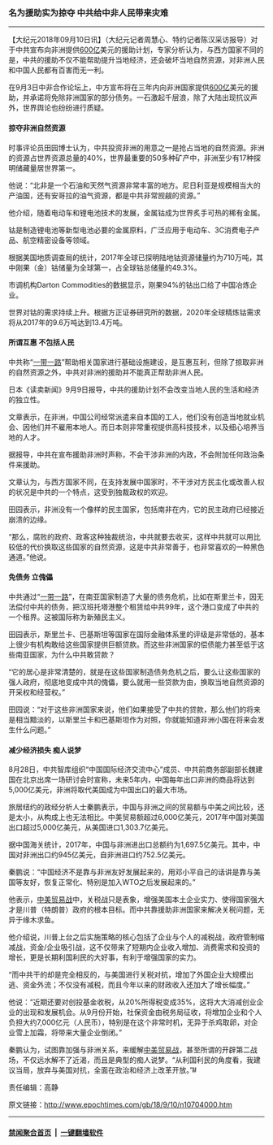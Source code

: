 ### 名为援助实为掠夺 中共给中非人民带来灾难
------------------------

<p>【大纪元2018年09月10日讯】（大纪元记者周慧心、特约记者陈汉采访报导）对于中共宣布向非洲提供<a href="http://www.epochtimes.com/gb/tag/600%E4%BA%BF.html">600亿</a>美元的援助计划，专家分析认为，与西方国家不同的是，中共的援助不仅不能帮助提升当地经济，还会破坏当地自然资源，对非洲人民和中国人民都有百害而无一利。</p>
<p>在9月3日中非合作论坛上，中方宣布将在三年内向非洲国家提供<a href="http://www.epochtimes.com/gb/tag/600%E4%BA%BF.html">600亿</a>美元的援助，并承诺将免除非洲国家的部分债务。一石激起千层浪，除了大陆出现抗议声外，世界舆论也纷纷进行质疑。</p>
<h4>掠夺非洲自然资源</h4>
<p>时事评论员田园博士认为，中共投资非洲的用意之一是抢占当地的自然资源。非洲的资源占世界资源总量的40%，世界最重要的50多种矿产中，非洲至少有17种探明储藏量居世界第一。</p>
<p>他说：“北非是一个石油和天然气资源非常丰富的地方。尼日利亚是规模相当大的产油国，还有安哥拉的油气资源，都是中共非常觊觎的资源。”</p>
<p>他介绍，随着电动车和锂电池技术的发展，金属钴成为世界炙手可热的稀有金属。</p>
<p>钴是制造锂电池等新型电池必要的金属原料，广泛应用于电动车、3C消费电子产品、航空精密设备等领域。</p>
<p>根据美国地质调查局的统计，2017年全球已探明陆地钴资源储量约为710万吨，其中刚果（金）钴储量为全球第一，占全球钴总储量的49.3%。</p>
<p>市调机构Darton Commodities的数据显示，刚果94%的钴出口给了中国冶炼企业。</p>
<p>世界对钴的需求持续上升。根据方正证券研究所的数据，2020年全球精炼钴需求将从2017年的9.6万吨达到13.4万吨。</p>
<h4>所谓互惠 不包括人民</h4>
<p>中共称“<a href="http://www.epochtimes.com/gb/tag/%E4%B8%80%E5%B8%A6%E4%B8%80%E8%B7%AF.html">一带一路</a>”帮助相关国家进行基础设施建设，是互惠互利，但除了掠取非洲的自然资源之外，中共对非洲的援助并不能真正帮助非洲人民。</p>
<p>日本《读卖新闻》9月9日报导，中共的援助计划不会改变当地人民的生活和经济的独立性。</p>
<p>文章表示，在非洲，中国公司经常派遣来自本国的工人，他们没有创造当地就业机会、因他们并不雇用本地人。而日本则非常重视提供高科技技术，以及细心培养当地的人才。</p>
<p>据报导，中共在宣布援助非洲时声称，不会干涉非洲的内政，不会附加任何政治条件来援助。</p>
<p>文章认为，与西方国家不同，在支持发展中国家时，不干涉对方民主化或改善人权的状况是中共的一个特点，这受到独裁政权的欢迎。</p>
<p>田园表示，非洲没有一个像样的民主国家，包括南非在内，它的民主政府已经接近崩溃的边缘。</p>
<p>“那么，腐败的政府、政客这种独裁统治，中共就要去收买，这样中共就可以用比较低的代价换取这些国家的自然资源，这是中共非常善于，也非常喜欢的一种黑色通道。”他说。</p>
<h4>免债务 立傀儡</h4>
<p>中共通过“<a href="http://www.epochtimes.com/gb/tag/%E4%B8%80%E5%B8%A6%E4%B8%80%E8%B7%AF.html">一带一路</a>”，在南亚国家制造了大量的债务危机，比如在斯里兰卡，因无法偿付中共的债务，把汉班托塔港整个租赁给中共99年，这个港口变成了中共的一个租界。这被国际称为新殖民主义。</p>
<p>田园表示，斯里兰卡、巴基斯坦等国家在国际金融体系里的评级是非常低的，基本上很少有机构敢给这些国家提供巨额贷款。而这些非洲国家的偿债能力甚至低于这些南亚国家，为什么中共敢贷款？</p>
<p>“它的居心是非常清楚的，就是在这些国家制造债务危机之后，要么让这些国家的强人政府，彻底地变成中共的傀儡，要么就用一些贷款为由，换取当地自然资源的开采权和经营权。”</p>
<p>田园说：“对于这些非洲国家来说，他们如果接受了中共的贷款，那么他们的将来是相当黯淡的，以斯里兰卡和巴基斯坦作为对照，你就能知道非洲小国在将来会发生什么问题。”</p>
<h4>减少经济损失 痴人说梦</h4>
<p>8月28日，中共智库组织“中国国际经济交流中心”成员、中共前商务部副部长魏建国在北京出席一场研讨会时宣称，未来5年内，中国每年出口非洲的商品将达到5,000亿美元，非洲将取代美国成为中国出口的最大市场。</p>
<p>旅居纽约的政经分析人士秦鹏表示，中国与非洲之间的贸易额与中美之间比较，还是太小，从构成上也无法相比。中美贸易额超过6,000亿美元，2017年中国对美国出口超过5,000亿美元，从美国进口1,303.7亿美元。</p>
<p>据中国海关统计，2017年，中国与非洲进出口总额约为1,697.5亿美元。其中，中国对非洲出口约945亿美元，自非洲进口约752.5亿美元。</p>
<p>秦鹏说：“中国经济不是靠与非洲友好发展起来的，用邓小平自己的话讲是靠与美国等友好，恢复正常化、特别是加入WTO之后发展起来的。”</p>
<p>他表示，<a href="http://www.epochtimes.com/gb/tag/%E4%B8%AD%E7%BE%8E%E8%B4%B8%E6%98%93%E6%88%98.html">中美贸易战</a>中，关税战只是表象，增强美国本土企业实力、使得国家强大才是川普（特朗普）政府的根本目标。而中共靠援助非洲国家来解决关税问题，无异于缘木求鱼。</p>
<p>他介绍说，川普上台之后实施策略的核心包括了企业与个人的减税战，政府管制缩减战，资金/企业吸引战，这不仅带来了短期内企业收入增加、消费需求和投资的增长，更是长期利国利民的大好事，有利于增强国家的实力。</p>
<p>“而中共干的却是完全相反的，与美国进行关税对抗，增加了外国企业大规模出逃、资金外流；不仅没有减税，而且今年以来的财政收入还加大了增长幅度。”</p>
<p>他说：“近期还要对创投基金收税，从20%所得税变成35%，这将大大消减创业企业的出现和发展机会。从9月份开始，社保资金由税务局征收，将增加企业和个人负担大约7,000亿元（人民币），特别是在这个非常时机，无异于杀鸡取卵，对企业雪上加霜，将带来大量企业倒闭。”</p>
<p>秦鹏认为，试图靠加强与非洲关系，来缓解<a href="http://www.epochtimes.com/gb/tag/%E4%B8%AD%E7%BE%8E%E8%B4%B8%E6%98%93%E6%88%98.html">中美贸易战</a>，甚至所谓的开辟第二战场，不仅远水解不了近渴，而且是典型的痴人说梦。“从利国利民的角度看，我建议当局，放弃与美国对抗，全面在政治和经济上改革开放。”#</p>
<p>责任编辑：高静</p>

原文链接：http://www.epochtimes.com/gb/18/9/10/n10704000.htm


------------------------
#### [禁闻聚合首页](https://github.com/gfw-breaker/banned-news/blob/master/README.md) &nbsp;|&nbsp;  [一键翻墙软件](https://github.com/gfw-breaker/nogfw/blob/master/README.md)